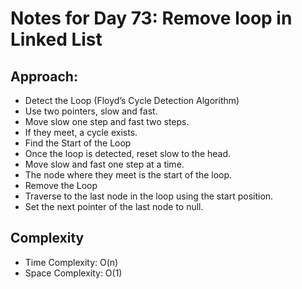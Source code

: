 # Notes for Day 73: Remove loop in Linked List

## Approach:

- Detect the Loop (Floyd’s Cycle Detection Algorithm)
- Use two pointers, slow and fast.
- Move slow one step and fast two steps.
- If they meet, a cycle exists.
- Find the Start of the Loop
- Once the loop is detected, reset slow to the head.
- Move slow and fast one step at a time.
- The node where they meet is the start of the loop.
- Remove the Loop
- Traverse to the last node in the loop using the start position.
- Set the next pointer of the last node to null.

## Complexity

- Time Complexity: O(n)
- Space Complexity: O(1)
